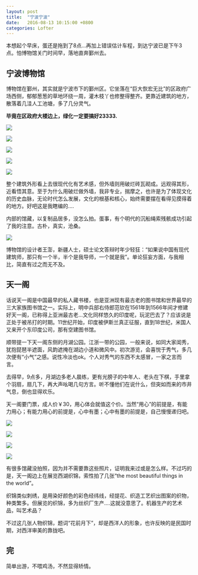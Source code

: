 ```yaml
---
layout: post
title:  "宁波宁波"
date:   2016-08-13 10:15:00 +0800
categories: Lofter
---
```


本想起个早床，蛋还是拖到了8点...再加上错误估计车程，到达宁波已是下午3点。怕博物馆关门时间早，落地直奔鄞州去。

## 宁波博物馆

博物馆在鄞州，其实就是宁波市下的鄞州区。它坐落在“巨大恢宏无比”的区政府广场西侧，郁郁葱葱的草地环绕一周，灌木枝丫也修整得整齐。更靠近建筑的地方，散落着几洼人工池塘，多了几分灵气。

**毕竟在区政府大楼边上，绿化一定要搞好23333.**

![](http://7xljt6.com1.z0.glb.clouddn.com/d81d30c40e6d3fa56d50fb8b59c4189f.png)

![](http://7xljt6.com1.z0.glb.clouddn.com/7e12b3ae1e45afc9abf033f5d07ad193.png)

![](http://7xljt6.com1.z0.glb.clouddn.com/0825d35a9dd47dde8f63411f598ecc77.png)

![](http://7xljt6.com1.z0.glb.clouddn.com/778f5c1bcb105bcff2532b9ddaaf2017.png)

![](http://7xljt6.com1.z0.glb.clouddn.com/15b07036cf0bff15ec3465b022d4dd1b.png)

整个建筑外形看上去很现代化有艺术感，但外墙则用破烂砖瓦砌成。远观得其形，近看悟其意。至于为什么用破烂做外墙，我非专业，揣摩之，也许是为了体现文化的历史血脉，无论时代怎么发展，文化的根基和核心，始终需要摆在看得见摸得着的地方。好吧这是我瞎编的....

内部的馆藏，以复制品居多，没怎么拍。蛋事，有个明代的沉船绳索残骸成功引起了我的注意。古朴，真实，沧桑。

![](http://7xljt6.com1.z0.glb.clouddn.com/0e01ebe5f03d131ff2c74a88c2c591ef.png)

博物馆的设计者王澎，新疆人士，硕士论文答辩时年少轻狂：“如果说中国有现代建筑师，那只有一个半，半个是我导师，一个就是我”。单论狂妄方面，与我相比，简直有过之而无不及。

## 天一阁

话说天一阁是中国最早的私人藏书楼，也是亚洲现有最古老的图书馆和世界最早的三大家族图书馆之一。实际上，明中兵部右侍郎范钦在1561年到1566年间才修建好天一阁，已称得上亚洲最古老...文化同样悠久的印度呢，玩泥巴去了？应该说是正处于被吊打的时期。11世纪开始，印度被伊斯兰真正征服，直到18世纪，米国人又来开个东印度公司，那有空建图书馆。

顺带提一下天一阁东侧的月湖公园。江浙一带的公园，一般来说，如同大家闺秀，犹抱琵琶半遮面，风韵遮掩在湖边小道和微风中。初次游览，会喜悦于秀气，多几次便有“小气”之感。说性冷淡也ok。个人对秀气的东西不太感冒，一家之言而言。

去得早，9点多，月湖边多老人晨练，更有光膀子的中年人、老头在下棋，手里拿个羽扇，扇几下，再大声吆喝几句方言。听不懂他们在说什么，但突如而来的市井气息，倒也显得欢乐。

天一阁要门票，成人价￥30，用心体会就值这个价。当然“用心”的前提是，有能力用心；有能力用心的前提是，心中有墨；心中有墨的前提是，自己慢慢递归吧。

![](http://7xljt6.com1.z0.glb.clouddn.com/4021c5a7dbdc359badbd53afc473276d.png)

![](http://7xljt6.com1.z0.glb.clouddn.com/2f93f5f207c16a05dc5f20086253177a.png)

![](http://7xljt6.com1.z0.glb.clouddn.com/cb0a4a38eb37e3632b5aec4be4011d8a.png)

![](http://7xljt6.com1.z0.glb.clouddn.com/f3608499e28d5109b9f6c6801959df09.png)

有很多馆藏没拍照，因为并不需要靠这些照片，证明我来过或是怎么样。不过巧的是，天一阁边上在展览西湖织锦，索性拍了几张“the most beautiful things in the world”。

织锦类似刺绣，是用染好颜色的彩色经纬线，经提花、织造工艺织出图案的织物，种类繁多。但展览的织锦，多为丝织厂生产....这就没意思了。机器生产的艺术品，叫艺术品？

不过这几张人物织锦，题词“花前月下”，却是西洋人的形象，也许反映的是民国时期，对西洋审美的靠拢吧。

## 完

简单出游，不喂鸡汤，不然显得矫情。
